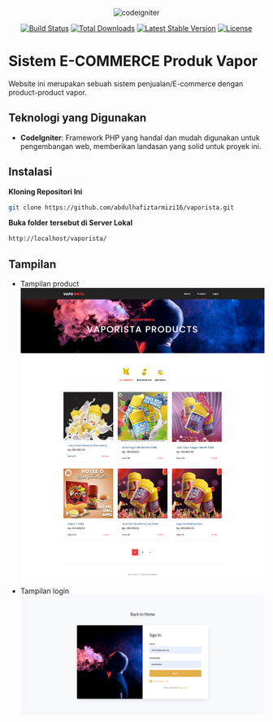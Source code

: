 
<p align="center"><img src="https://cdn.worldvectorlogo.com/logos/codeigniter.svg" alt="codeigniter" width="150/> </a> <a href="https://www.w3schools.com/css/" target="_blank" rel="noreferrer"></p>

<p align="center">
<a href="https://travis-ci.org/laravel/framework"><img src="https://travis-ci.org/laravel/framework.svg" alt="Build Status"></a>
<a href="https://packagist.org/packages/laravel/framework"><img src="https://poser.pugx.org/laravel/framework/d/total.svg" alt="Total Downloads"></a>
<a href="https://packagist.org/packages/laravel/framework"><img src="https://poser.pugx.org/laravel/framework/v/stable.svg" alt="Latest Stable Version"></a>
<a href="https://packagist.org/packages/laravel/framework"><img src="https://poser.pugx.org/laravel/framework/license.svg" alt="License"></a>
</p>

# Sistem E-COMMERCE Produk Vapor

Website ini merupakan sebuah sistem penjualan/E-commerce dengan product-product vapor.

## Teknologi yang Digunakan
- **CodeIgniter**: Framework PHP yang handal dan mudah digunakan untuk pengembangan web, memberikan landasan yang solid untuk proyek ini.

## Instalasi

**Kloning Repositori Ini**
   ```bash
git clone https://github.com/abdulhafiztarmizi16/vaporista.git
   ```
**Buka folder tersebut di Server Lokal**
   ```bash
http://localhost/vaporista/
   ```

## Tampilan 
- Tampilan product
![Screenshot_Product](ss_product.png)
- Tampilan login
![Screenshot_Login](ss_login.png)

  


